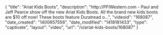 {
    "title": "Ariat Kids Boots",
    "description": "http:\/\/PFIWestern.com - Paul and Jeff Pearce show off the new Ariat Kids Boots. All the brand new kids boots are $10 off now! These boots feature Duratread o...",
    "videoid": "168087",
    "date_created": "1400657556",
    "date_modified": "1418181433",
    "type": "captivate",
    "layout": "video",
    "url": "\/v\/ariat-kids-boots\/168087"
}